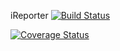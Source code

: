 iReporter
[![Build Status](https://travis-ci.org/dokenedgar/iReporter.svg?branch=develop)](https://travis-ci.org/dokenedgar/iReporter)

[![Coverage Status](https://coveralls.io/repos/github/dokenedgar/iReporter/badge.svg?branch=develop)](https://coveralls.io/github/dokenedgar/iReporter?branch=develop)